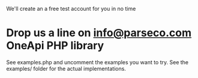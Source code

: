 We'll create an a free test account for you in no time

Drop us a line on info@parseco.com 
OneApi PHP library 
==================

See examples.php and uncomment the examples you want to try. See the examples/ folder for the actual implementations.
